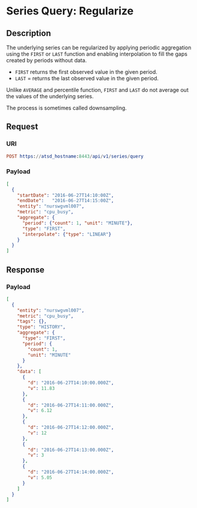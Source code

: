 # Series Query: Regularize

## Description

The underlying series can be regularized by applying periodic aggregation using the `FIRST` or `LAST` function and enabling interpolation to fill the gaps created by periods without data.

* `FIRST` returns the first observed value in the given period.
* `LAST` = returns the last observed value in the given period.

Unlike `AVERAGE` and percentile function, `FIRST` and `LAST` do not average out the values of the underlying series.

The process is sometimes called downsampling.

## Request

### URI

```elm
POST https://atsd_hostname:8443/api/v1/series/query
```

### Payload

```json
[
  {
    "startDate": "2016-06-27T14:10:00Z",
    "endDate":   "2016-06-27T14:15:00Z",
    "entity": "nurswgvml007",
    "metric": "cpu_busy",
    "aggregate": {
      "period": {"count": 1, "unit": "MINUTE"},
      "type": "FIRST",
      "interpolate": {"type": "LINEAR"}
    }
  }
]
```

## Response

### Payload

```json
[
  {
    "entity": "nurswgvml007",
    "metric": "cpu_busy",
    "tags": {},
    "type": "HISTORY",
    "aggregate": {
      "type": "FIRST",
      "period": {
        "count": 1,
        "unit": "MINUTE"
      }
    },
    "data": [
      {
        "d": "2016-06-27T14:10:00.000Z",
        "v": 11.83
      },
      {
        "d": "2016-06-27T14:11:00.000Z",
        "v": 6.12
      },
      {
        "d": "2016-06-27T14:12:00.000Z",
        "v": 12
      },
      {
        "d": "2016-06-27T14:13:00.000Z",
        "v": 3
      },
      {
        "d": "2016-06-27T14:14:00.000Z",
        "v": 5.05
      }
    ]
  }
]
```

